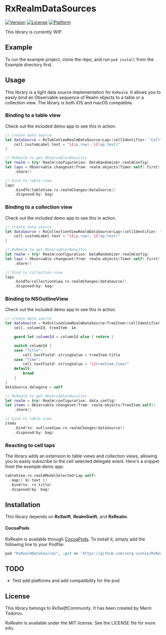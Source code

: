 # RxRealmDataSources

[![Version](https://img.shields.io/cocoapods/v/RxRealmDataSources.svg?style=flat)](http://cocoapods.org/pods/RxRealmDataSources)
[![License](https://img.shields.io/cocoapods/l/RxRealmDataSources.svg?style=flat)](http://cocoapods.org/pods/RxRealmDataSources)
[![Platform](https://img.shields.io/cocoapods/p/RxRealmDataSources.svg?style=flat)](http://cocoapods.org/pods/RxRealmDataSources)

This library is currently WIP.

## Example

To run the example project, clone the repo, and run `pod install` from the Example directory first.

## Usage

This library is a light data source implementation for `RxRealm`. It allows you to easily bind an Observable sequence of Realm objects to a table or a collection view. The library is both iOS and macOS compatible.

### Binding to a table view

Check out the included demo app to see this in action.

```swift
// create data source
let dataSource = RxTableViewRealmDataSource<Lap>(cellIdentifier: "Cell", cellType: PersonCell.self) {cell, ip, lap in
    cell.customLabel.text = "\(ip.row). \(lap.text)"
}

// RxRealm to get Observable<Results>
let realm = try! Realm(configuration: DataRandomizer.realmConfig)
let laps = Observable.changeset(from: realm.objects(Timer.self).first!.laps)
    .share()

// bind to table view
laps
    .bindTo(tableView.rx.realmChanges(dataSource))
    .disposed(by: bag)
```

### Binding to a collection view

Check out the included demo app to see this in action.

```swift
// create data source
let dataSource = RxCollectionViewRealmDataSource<Lap>(cellIdentifier: "Cell", cellType: LapCollectionCell.self) {cell, ip, lap in
    cell.customLabel.text = "\(ip.row). \(lap.text)"
}

// RxRealm to get Observable<Results>
let realm = try! Realm(configuration: DataRandomizer.realmConfig)
let laps = Observable.changeset(from: realm.objects(Timer.self).first!.laps)
    .share()

// bind to collection view
laps
    .bindTo(collectionView.rx.realmChanges(dataSource))
    .disposed(by: bag)
```
### Binding to NSOutlineView

Check out the included demo app to see this in action.

```swift
// create data source
let dataSource = RxOutlineViewRealmDataSource<TreeItem>(cellIdentifier: "Title", cellType: NSTableCellView.self) {
    cell, columnId, treeItem  in

    guard let columnId = columnId else { return }

    switch columnId {
    case "Title":
        cell.textField!.stringValue = treeItem.title
    case "Time":
        cell.textField!.stringValue = "\(treeItem.time)"
    default:
        break
    }
}
dataSource.delegate = self

// RxRealm to get Observable<Results>
let realm = try! Realm(configuration: data.config)
let items = Observable.changeset(from: realm.objects(TreeItem.self))
    .share()

// bind to table view
items
    .bind(to: outlineView.rx.realmChanges(dataSource))
    .disposed(by: bag)
```

### Reacting to cell taps

The library adds an extension to table views and collection views, allowing you to easily subscribe to the cell selected delegate event. Here's a snippet from the example demo app:

```swift
tableView.rx.realmModelSelected(Lap.self)
  .map({ $0.text })
  .bind(to: rx.title)
  .disposed(by: bag)
```

## Installation

This library depends on __RxSwift__,  __RealmSwift__, and __RxRealm__.

#### CocoaPods
RxRealm is available through [CocoaPods](http://cocoapods.org). To install it, simply add the following line to your Podfile:

```ruby
pod "RxRealmDataSources", :git => 'https://github.com/serg-vinnie/RxRealmDataSources.git'
```

## TODO

* Test add platforms and add compatibility for the pod

## License

This library belongs to _RxSwiftCommunity_. It has been created by Marin Todorov.

RxRealm is available under the MIT license. See the LICENSE file for more info.
